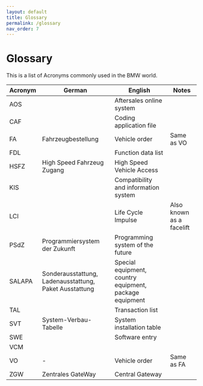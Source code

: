 ```yaml
---
layout: default
title: Glossary
permalink: /glossary
nav_order: 7
---
```


# Glossary

This is a list of Acronyms commonly used in the BMW world.

| Acronym | German                                                 | English                                                 | Notes                    |
| ------- | ------------------------------------------------------ | ------------------------------------------------------- | ------------------------ |
| AOS     |                                                        | Aftersales online system                                |                          |
| CAF     |                                                        | Coding application file                                 |                          |
| FA      | Fahrzeugbestellung                                     | Vehicle order                                           | Same as VO               |
| FDL     |                                                        | Function data list                                      |                          |
| HSFZ    | High Speed Fahrzeug Zugang                             | High Speed Vehicle Access                               |                          |
| KIS     |                                                        | Compatibility and information system                    |                          |
| LCI     |                                                        | Life Cycle Impulse                                      | Also known as a facelift |
| PSdZ    | Programmiersystem der Zukunft                          | Programming system of the future                        |                          |
| SALAPA  | Sonderausstattung, Ladenausstattung, Paket Ausstattung | Special equipment, country equipment, package equipment |                          |
| TAL     |                                                        | Transaction list                                        |                          |
| SVT     | System-Verbau-Tabelle                                  | System installation table                               |                          |
| SWE     |                                                        | Software entry                                          |                          |
| VCM     |                                                        |                                                         |                          |
| VO      | -                                                      | Vehicle order                                           | Same as FA               |
| ZGW     | Zentrales GateWay                                      | Central Gateway                                         |                          |
